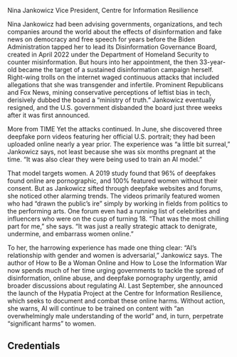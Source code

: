 Nina Jankowicz
Vice President, Centre for Information Resilience

Nina Jankowicz had been advising governments, organizations, and tech companies around the world about the effects of disinformation and fake news on democracy and free speech for years before the Biden Administration tapped her to lead its Disinformation Governance Board, created in April 2022 under the Department of Homeland Security to counter misinformation. But hours into her appointment, the then 33-year-old became the target of a sustained disinformation campaign herself. Right-wing trolls on the internet waged continuous attacks that included allegations that she was transgender and infertile. Prominent Republicans and Fox News, mining conservative perceptions of leftist bias in tech, derisively dubbed the board a “ministry of truth.” Jankowicz eventually resigned, and the U.S. government disbanded the board just three weeks after it was first announced.

More from TIME
Yet the attacks continued. In June, she discovered three deepfake porn videos featuring her official U.S. portrait; they had been uploaded online nearly a year prior. The experience was “a little bit surreal,” Jankowicz says, not least because she was six months pregnant at the time. “It was also clear they were being used to train an AI model.”

That model targets women. A 2019 study found that 96% of deepfakes found online are pornographic, and 100% featured women without their consent. But as Jankowicz sifted through deepfake websites and forums, she noticed other alarming trends. The videos primarily featured women who had “drawn the public’s ire” simply by working in fields from politics to the performing arts. One forum even had a running list of celebrities and influencers who were on the cusp of turning 18. “That was the most chilling part for me,” she says. “It was just a really strategic attack to denigrate, undermine, and embarrass women online.”

To her, the harrowing experience has made one thing clear: “AI’s relationship with gender and women is adversarial,” Jankowicz says. The author of How to Be a Woman Online and How to Lose the Information War now spends much of her time urging governments to tackle the spread of disinformation, online abuse, and deepfake pornography urgently, amid broader discussions about regulating AI. Last September, she announced the launch of the Hypatia Project at the Centre for Information Resilience, which seeks to document and combat these online harms. Without action, she warns, AI will continue to be trained on content with “an overwhelmingly male understanding of the world” and, in turn, perpetrate “significant harms” to women.

## Credentials